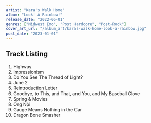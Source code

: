 ```yaml
---
artist: "Kara's Walk Home"
album: "Look! A Rainbow!"
release_date: "2022-06-01"
genres: ["Midwest Emo", "Post Hardcore", "Post-Rock"]
cover_art_url: "/album_art/karas-walk-home-look-a-rainbow.jpg"
post_date: "2023-01-01"
---
```


## Track Listing

1. Highway
2. Impressionism
3. Do You See The Thread of Light?
4. June 2
5. Reintroduction Letter
6. Goodbye, to This, and That, and You, and My Baseball Glove
7. Spring & Movies
8. Ông Nội
9. Gauge Means Nothing in the Car
10. Dragon Bone Smasher
